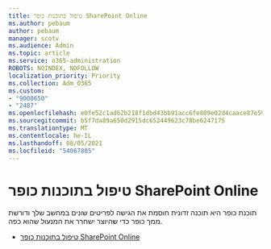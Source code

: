 ```yaml
---
title: טיפול בתוכנות כופר SharePoint Online
ms.author: pebaum
author: pebaum
manager: scotv
ms.audience: Admin
ms.topic: article
ms.service: o365-administration
ROBOTS: NOINDEX, NOFOLLOW
localization_priority: Priority
ms.collection: Adm_O365
ms.custom:
- "9000650"
- "2487"
ms.openlocfilehash: e0fe52c1ad62b218f1dbd43bb91acc6fe809e02d4caace87e59229b9fc9ec70c
ms.sourcegitcommit: b5f7da89a650d2915dc652449623c78be6247175
ms.translationtype: MT
ms.contentlocale: he-IL
ms.lasthandoff: 08/05/2021
ms.locfileid: "54067805"
---
```

# <a name="handling-ransomware-in-sharepoint-online"></a>טיפול בתוכנות כופר SharePoint Online

תוכנת כופר היא תוכנה זדונית חוסמת את הגישה לפריטים שונים במחשב שלך ודורשת ממך כופר כדי שהיוצר ישחרר את המנעול שהוא כפה.
- [טיפול בתוכנות כופר SharePoint Online](https://docs.microsoft.com/sharepoint/troubleshoot/security/handling-ransomware-in-sharepoint-online)
